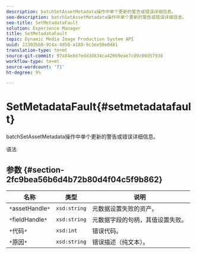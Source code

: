 ```yaml
---
description: batchSetAssetMetadata操作中单个更新的警告或错误详细信息。
seo-description: batchSetAssetMetadata操作中单个更新的警告或错误详细信息。
seo-title: SetMetadataFault
solution: Experience Manager
title: SetMetadataFault
topic: Dynamic Media Image Production System API
uuid: 22302bb0-914a-4d50-a188-9c3ee58e0481
translation-type: tm+mt
source-git-commit: 97a84e8e7edd3d834ca42069eae7c09c00d57938
workflow-type: tm+mt
source-wordcount: '71'
ht-degree: 9%

---
```



# SetMetadataFault{#setmetadatafault}

batchSetAssetMetadata操作中单个更新的警告或错误详细信息。

语法

## 参数 {#section-2fc9bea56b6d4b72b80d4f04c5f9b862}

| 名称 | 类型 | 说明 |
|---|---|---|
| `*`assetHandle`*` | `xsd:string` | 元数据设置失败的资产。 |
| `*`fieldHandle`*` | `xsd:string` | 元数据字段的句柄，其值设置失败。 |
| `*`代码`*` | `xsd:int` | 错误代码。 |
| `*`原因`*` | `xsd:string` | 错误描述（纯文本）。 |


